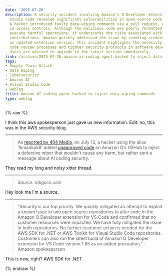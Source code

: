 ```yaml
---
date: '2025-07-26'
description: A security incident involving Amazon's Q Developer Extension for Visual
  Studio Code revealed significant vulnerabilities in open-source code management.
  A hacker introduced faulty data-wiping commands via a pull request, exploiting misconfigurations
  in access controls. Although the malicious code was poorly formatted and did not
  execute harmful operations, it underscores the risks associated with open-source
  contributions. Amazon quickly addressed the issue by revoking credentials and releasing
  an updated extension version. This incident highlights the necessity for robust
  code review processes and tighter security protocols in software development environments.
  Users are advised to upgrade to the latest version immediately.
link: /archive/2025-07-26-amazon-ai-coding-agent-hacked-to-inject-data-wiping-commands
tags:
- Supply Chain Attack
- Data Wiping
- Cybersecurity
- Amazon AI
- Visual Studio Code
- weblog
title: Amazon AI coding agent hacked to inject data wiping commands
type: weblog
---
```

{% raw %}

I think this aws spokesperson just gave us new information.
Edit: no, this was in the AWS security blog.

---

> As [reported by 404 Media](https://www.404media.co/hacker-plants-computer-wiping-commands-in-amazons-ai-coding-agent/), on July 13, a hacker using the alias ‘lkmanka58’ added [unapproved code](https://x.com/mbrg0/status/1948113296302952812) on Amazon Q’s GitHub to inject a defective wiper that wouldn’t cause any harm, but rather sent a message about AI coding security.

They read my long and noisy xitter thread.

---

> _Source: mbgsec.com_

Hey look ma I'm a source.

---

> "Security is our top priority. We quickly mitigated an attempt to exploit a known issue in two open source repositories to alter code in the Amazon Q Developer extension for VS Code and confirmed that no customer resources were impacted. We have fully mitigated the issue in both repositories. No further customer action is needed for the AWS SDK for .NET or AWS Toolkit for Visual Studio Code repositories. Customers can also run the latest build of Amazon Q Developer extension for VS Code version 1.85 as an added precaution." - Amazon spokesperson

This is new, right? AWS SDK for .NET

{% endraw %}
